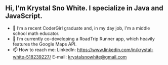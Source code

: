 ## Hi, I’m Krystal Sno White. I specialize in Java and JavaScript.
- 👀 I’m a recent CoderGirl graduate and, in my day job, I'm a middle school math educator.
- 🌱 I’m currently co-developing a RoadTrip Runner app, which heavily features the Google Maps API. 
- 📫 How to reach me: LinkedIn: https://www.linkedin.com/in/krystal-white-518239227/  E-mail: krystalsnowhite@gmail.com
